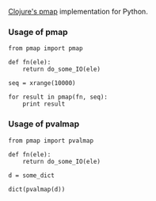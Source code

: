 [Clojure's pmap](https://clojuredocs.org/clojure.core/pmap) implementation for Python.

### Usage of pmap

```
from pmap import pmap

def fn(ele):
	return do_some_IO(ele)

seq = xrange(10000)

for result in pmap(fn, seq):
	print result

```


### Usage of pvalmap

```
from pmap import pvalmap

def fn(ele):
	return do_some_IO(ele)

d = some_dict

dict(pvalmap(d))

```
